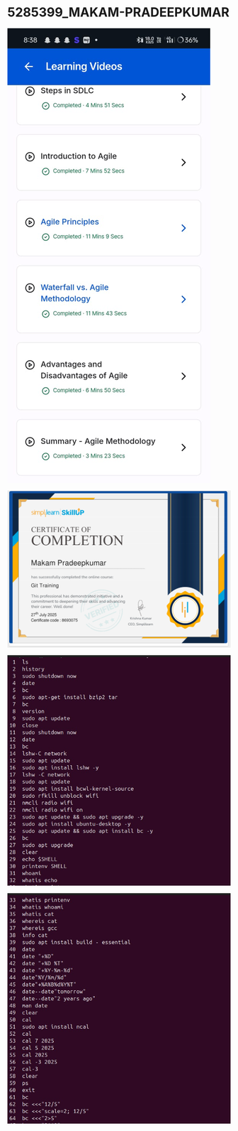 # 5285399_MAKAM-PRADEEPKUMAR

![image alt](https://github.com/MakamPradeepkumar/5285399_MAKAM-PRADEEPKUMAR/blob/6dbe7e23dfee33ac933fa7ab592cc3c13058eddb/Agile_certificate.jpg)

![image alt](https://github.com/MakamPradeepkumar/5285399_MAKAM-PRADEEPKUMAR/blob/main/Screenshot%202025-07-27%20143350.png?raw=true)

![image_alt](https://github.com/MakamPradeepkumar/5285399_MAKAM-PRADEEPKUMAR/blob/main/WhatsApp%20Image%202025-07-30%20at%2022.58.08_37cd5443.jpg?raw=true)

![image_alt](https://github.com/MakamPradeepkumar/5285399_MAKAM-PRADEEPKUMAR/blob/main/WhatsApp%20Image%202025-07-30%20at%2022.58.08_42e5ad62.jpg?raw=true)
